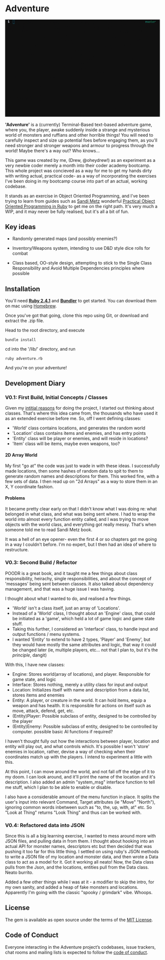 # Adventure

![aventure!](docs/adventure_0-4.gif)

**'Adventure'** is a (currently) Terminal-Based text-based adventure game, where you, the player, awake suddenly inside a strange and mysterious world of monsters and ruffians and other horrible things! You will need to carefully inspect and size up potential foes before engaging them, as you'll need stronger and stronger weapons and armour to progress through the world! Maybe there's a way out? Who knows...

This game was created by me, (Drew, @oheydrew!) as an experiment as a very newbie coder merely a month into their coder academy bootcamp. This whole project was concieved as a way for me to get my hands dirty with writing actual, practical code- as a way of incorporating the exercises I've been doing in my bootcamp course into part of an actual, working codebase. 

It stands as an exercise in Object Oriented Programming, and I've been trying to learn from guides such as [Sandi Metz](http://www.sandimetz.com) wonderful [Practical Object Oriented Programming in Ruby](http://www.poodr.com) to get me on the right path. It's very much a WIP, and it may never be fully realised, but it's all a bit of fun.

## Key ideas

- Randomly generated maps (and possibly enemies?)

- Inventory/Weapons system, intending to use D&D style dice rolls for combat

- Class based, OO-style design, attempting to stick to the Single Class Responsibility and Avoid Multiple Dependencies principles where possible

## Installation

You'll need [**Ruby 2.4.1**](https://www.ruby-lang.org/en/) and [**Bundler**](http://bundler.io/) to get started. You can download them on mac using [Homebrew](https://brew.sh/).

Once you've got that going, clone this repo using Git, or download and extract the .zip file.

Head to the root directory, and execute

```shell
bundle install
```

cd into the '/lib/' directory, and run

```shell
ruby adventure.rb
```

And you're on your adventure!

## Development Diary

### **V0.1: First Build, Initial Concepts / Classes**

Given my [intitial reasons](#adventure) for doing the project, I started out thinking about classes. That's where this idea came from, the thousands who have used it as an extended exercise before me. So, off I went defining classes:

- 'World' class contains locations, and generates the random world
- 'Location' class contains items and enemies, and has entry points
- 'Entity' class will be player or enemies, and will reside in locations?
- 'Item' class will be items, maybe even weapons, too?

#### 2D Array World
My first "go at" the code was just to wade in with these ideas. I successfully made locations, then some hashes of random data to spit to them to generate random names and descriptions for them. This worked fine, with a few sets of data. I then read up on "2d Arrays" as a way to store them in an X, Y coordinate fashion.

#### Problems
It became pretty clear early on that I didn't know what I was doing re: what belonged in what class, and what was being sent where. I had to wrap the world into almost every function entity called, and I was trying to move objects with the world class, and everything got really messy. That's when someone told me to read Sandi Metz book.

It was a hell of an eye opener- even the first 4 or so chapters got me going in a way I couldn't before. I'm no expert, but I then had an idea of where to restructure.

### **V0.3: Second Build / Refactor**
POODR is a great book, and it taught me a few things about class responsibility, heirachy, single responsibilities, and about the concept of 'messages' being sent between classes. It also talked about dependency management, and that was a huge issue I was having.

I thought about what I wanted to do, and realised a few things. 
- 'World' isn't a class itself, just an array of 'Locations'.
- Instead of a 'World' class, I thought about an 'Engine' class, that could be initiated as a 'game', which held a lot of game logic and game state stuff. 
- Taking this further, I considered an 'interface' class, to handle input and output functions / menu systems.
- I wanted 'Entity' to extend to have 2 types, 'Player' and 'Enemy', but they would have mostly the same attributes and logic, that way it could be changed later (ie, multiple players, etc... not that I plan to, but it's the *principle*, dangit)

With this, I have new classes:

- Engine: Stores world(array of locations), and player. Responsible for game state, and logic 
- Interface: Stores nothing, merely a utility class for input and output
- Location: Initializes itself with name and description from a data list, stores items and enemies
- Entity: A player, or creature in the world. It can hold items, equip a weapon and has health. It is responsible for actions on itself such as move, attack, defend, get, etc.
- (Entity)Player: Possible subclass of entity, designed to be controlled by the player
- (Entity)Enemy: Possible subclass of entity, designed to be controlled by computer. possible basic AI functions if required?

I haven't thought fully out how the interactions between player, location and entity will play out, and what controls which. It's possible I won't 'store' enemies in location, rather, devise a way of checking when their coordinates match up with the players. I intend to experiment a little with this.

At this point, I can move around the world, and not fall off the edge of it to my doom. I can look around, and it'll print the name of the location and it's description. I also added an admin "system_msg" interface function to tell me stuff, which I plan to be able to enable or disable.

I also have a considerable amount of the menu function in place. It splits the user's input into relevant Command, Target attributes (ie "Move" "North"), ignoring common words inbetween such as "to, the, up, with, at" etc. So "Look at Thing" returns "Look Thing" and thus can be worked with.

### **V0.4: Refactored data into JSON**
Since this is all a big learning exercise, I wanted to mess around more with JSON files, and pulling data in from them. I thought about hooking into an actual API for monster names, descriptors etc but then decided that was pushing it too far for this little thing. I settled on using ruby's JSON methods to write a JSON file of my location and monster data, and then wrote a Data class to act as a model for it. Got it working all neato! Now, the Data class pulls from the Json, and the locations, entities pull from the Data class. Neato burrito.

Added a few other things while I was at it - a modifier to skip the intro, for my own sanity, and added a heap of fake monsters and locations. Apparently I'm going with the classic "spooky / grimdark" vibe. Whoops.



## License

The gem is available as open source under the terms of the [MIT License](https://opensource.org/licenses/MIT).

## Code of Conduct

Everyone interacting in the Adventure project’s codebases, issue trackers, chat rooms and mailing lists is expected to follow the [code of conduct](https://github.com/oheydrew/adventure/blob/master/CODE_OF_CONDUCT.md).
